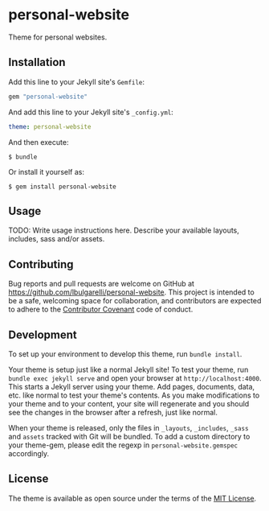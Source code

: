 # personal-website

Theme for personal websites.

## Installation

Add this line to your Jekyll site's `Gemfile`:

```ruby
gem "personal-website"
```

And add this line to your Jekyll site's `_config.yml`:

```yaml
theme: personal-website
```

And then execute:

    $ bundle

Or install it yourself as:

    $ gem install personal-website

## Usage

TODO: Write usage instructions here. Describe your available layouts, includes, sass and/or assets.

## Contributing

Bug reports and pull requests are welcome on GitHub at https://github.com/lbulgarelli/personal-website. This project is intended to be a safe, welcoming space for collaboration, and contributors are expected to adhere to the [Contributor Covenant](http://contributor-covenant.org) code of conduct.

## Development

To set up your environment to develop this theme, run `bundle install`.

Your theme is setup just like a normal Jekyll site! To test your theme, run `bundle exec jekyll serve` and open your browser at `http://localhost:4000`. This starts a Jekyll server using your theme. Add pages, documents, data, etc. like normal to test your theme's contents. As you make modifications to your theme and to your content, your site will regenerate and you should see the changes in the browser after a refresh, just like normal.

When your theme is released, only the files in `_layouts`, `_includes`, `_sass` and `assets` tracked with Git will be bundled.
To add a custom directory to your theme-gem, please edit the regexp in `personal-website.gemspec` accordingly.

## License

The theme is available as open source under the terms of the [MIT License](https://opensource.org/licenses/MIT).

